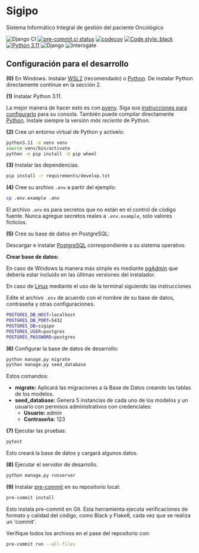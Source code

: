 # Sigipo

Sistema Informático Integral de gestión del paciente Oncológico

![Django CI](https://github.com/UHo-GPDB/sigipo/actions/workflows/django-test.yml/badge.svg) [![pre-commit.ci status](https://results.pre-commit.ci/badge/github/UHo-GPDB/sigipo/main.svg)](https://results.pre-commit.ci/latest/github/UHo-GPDB/sigipo/main) [![codecov](https://codecov.io/gh/UHo-GPDB/sigipo/branch/main/graph/badge.svg?token=7D0OTPL2O7)](https://codecov.io/gh/UHo-GPDB/sigipo) [![Code style: black](https://img.shields.io/badge/code%20style-black-000000.svg)](https://github.com/psf/black) [![Python 3.11](https://img.shields.io/badge/python-3.11-brightgreen.svg)](https://www.python.org/downloads/release/python-3111/) ![Django](https://www.shields.io/badge/django-4.1-brightgreen) ![Interogate](./badges/interrogate_badge.svg)

## Configuración para el desarrollo

**(0)** En Windows.
Instalar [WSL2](https://docs.microsoft.com/en-us/windows/wsl/install) (recomendado) o [Python](https://www.python.org/downloads/windows/).
De instalar Python directamente continue en la sección 2.

**(1)** Instalar Python 3.11.

La mejor manera de hacer esto es con [pyenv](https://github.com/pyenv/pyenv).
Siga sus [instrucciones para configurarlo](https://realpython.com/intro-to-pyenv/) para su consola. También puede compilar directamente [Python](https://www.python.org/downloads/release/python-3111/). Instale siempre la versión *más reciente* de Python.

**(2)** Cree un entorno virtual de Python y actívelo:

```sh
python3.11 -m venv venv
source venv/bin/activate
python -m pip install -U pip wheel
```

**(3)** Instalar las dependencias.

```sh
pip install -r requirements/develop.txt
```

**(4)** Cree su archivo `.env` a partir del ejemplo:

```sh
cp .env.example .env
```

El archivo `.env` es para secretos que no están en el control de código fuente. Nunca agregue secretos reales a `.env.example`, solo valores ficticios.

**(5)** Cree su base de datos en PostgreSQL:

Descargar e instalar [PostgreSQL](https://www.postgresql.org/download/) correspondiente a su sistema operativo.

**Crear base de datos:**

En caso de Windows la manera más simple es mediante [pgAdmin](https://www.pgadmin.org/download/pgadmin-4-windows/) que debería estar incluido en las últimas versiones del instalador.

En caso de [Linux](https://www.postgresql.org/docs/current/sql-createdatabase.html) mediante el uso de la terminal siguiendo las instrucciones

Edite el archivo `.env` de acuerdo con el nombre de su base de datos, contraseña y otras configuraciones.

```sh
POSTGRES_DB_HOST=localhost
POSTGRES_DB_PORT=5432
POSTGRES_DB=sigipo
POSTGRES_USER=postgres
POSTGRES_PASSWORD=postgres
```

**(6)** Configurar la base de datos de desarrollo:

```sh
python manage.py migrate
python manage.py seed_database
```
Estos comandos:
- **migrate:** Aplicará las migraciones a la Base de Datos creando las tablas de los modelos.
- **seed_database:** Genera 5 instancias de cada uno de los modelos y un usuario con permisos administrativos con credenciales:
    - **Usuario:** admin
    - **Contraseña:** 123


**(7)** Ejecutar las pruebas:

```sh
pytest
```

Esto creará la base de datos y cargará algunos datos.

**(8)** Ejecutar el servidor de desarrollo.

```sh
python manage.py runserver
```

**(9)** Instalar [pre-commit](https://pre-commit.com/) en su repositorio local:

```sh
pre-commit install
```

Esto instala pre-commit en Git. Esta herramienta ejecuta verificaciones de formato y calidad del código, como Black y Flake8, cada vez que se realiza un 'commit'.

Verifique todos los archivos en el pase del repositorio con:

```sh
pre-commit run --all-files
```
